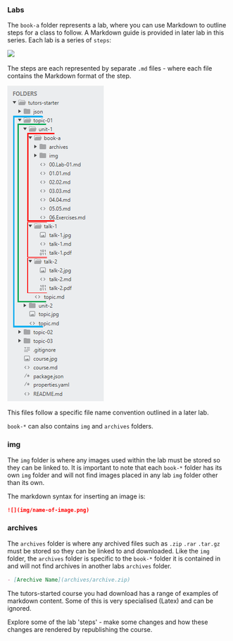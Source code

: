### Labs

The `book-a` folder represents a lab, where you can use Markdown to outline steps for a class to follow. A Markdown guide is provided in later lab in this series. Each lab is a series of `steps`:

![](/Users/edeleastar/repo/tutors/tutors-docs/topic-01/unit-1/book-b/img/07x.png)

The steps are each represented by separate `.md` files - where each file contains the Markdown format of the step. 

![Labs and Talks](img/f4.png)

This files follow a specific file name convention outlined in a later lab.

`book-*` can also contains `img` and `archives` folders.

### img 

The `img` folder is where any images used within the lab must be stored so they can be linked to. It is important to note that each `book-*` folder has its own `img` folder and will not find images placed in any lab `img` folder other than its own.

The markdown syntax for inserting an image is:

~~~md
![](img/name-of-image.png)
~~~

### archives

The `archives` folder is where any archived files such as `.zip` `.rar` `.tar.gz` must be stored so they can be linked to and downloaded. Like the `img` folder, the `archives` folder is specific to the `book-*` folder it is contained in and will not find archives in another labs `archives` folder.

~~~md
- [Arechive Name](archives/archive.zip)
~~~

The tutors-started course you had download has a range of examples of markdown content. Some of this is very specialised (Latex) and can be ignored.

Explore some of the lab 'steps' - make some changes and how these changes are rendered by republishing the course.